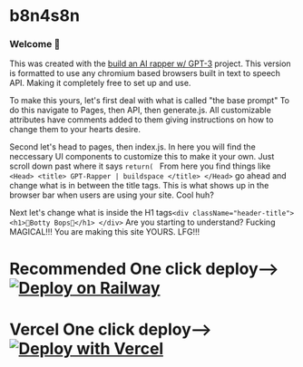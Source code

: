 # b8n4s8n 
### Welcome 👋
This was created with the [build an AI rapper w/ GPT-3](https://buildspace.so/builds/ai-writer) project. This version is formatted to use any chromium based browsers built in text to speech API. Making it completely free to set up and use. 

To make this yours, let's first deal with what is called "the base prompt" To do this navigate to Pages, then API, then generate.js. All customizable attributes have comments added to them giving instructions on how to change them to your hearts desire.

Second let's head to pages, then index.js. In here you will find the neccessary UI components to customize this to make it your own. Just scroll down past where it says `return( `  From here you find things like 
` <Head> <title> GPT-Rapper | buildspace </title> </Head>`
 go ahead and change what is in between the title tags. This is what shows up in the browser bar when users are using your site. Cool huh?
 
 Next  let's change what is inside the H1 tags`<div className="header-title">
            <h1>🤖Botty Bops🦾</h1>
          </div>` Are you starting to understand? Fucking MAGICAL!!! You are making this site YOURS. LFG!!!
          
          

# Recommended One click deploy--> [![Deploy on Railway](https://railway.app/button.svg)](https://railway.app/new/template/eBBZfe?referralCode=b8n4s8n)
# Vercel One click deploy--> [![Deploy with Vercel](https://vercel.com/button)](https://vercel.com/new/clone?repository-url=https%3A%2F%2Fgithub.com%2FB8N4S8N%2FChromium-TTS-ChatGPT&env=OPENAI_API_KEY&envDescription=If%20you%20haven't%20already%20go%20here%2C%20sign%20up%20and%20get%20your%20API%20key.%20Enter%20the%20API%20here%20and%20LFG!!!%20https%3A%2F%2Fopenai.com%2Fapi%2F)
